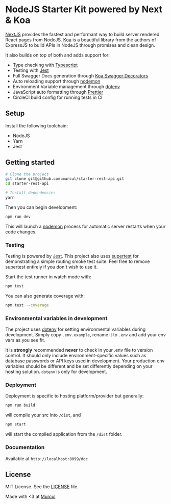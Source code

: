 # NodeJS Starter Kit powered by Next & Koa

[NextJS](https://nextjs.org) provides the fastest and performant way to build server rendered React pages from NodeJS. [Koa](https://koajs.com) is a beautiful library from the authors of ExpressJS to build APIs in NodeJS through promises and clean design. 

It also builds on top of both and adds support for:
- Type checking with [Typescript](https://www.typescriptlang.org/)
- Testing with [Jest](https://facebook.github.io/jest/)
- Full Swagger Docs generation through [Koa Swagger Decorators](https://github.com/Cody2333/koa-swagger-decorator)
- Auto reloading support through [nodemon](https://nodemon.io/)
- Environment Variable management through [dotenv](https://www.npmjs.com/package/dotenv)
- JavaScript auto formatting through [Prettier](https://prettier.io)
- CircleCI build config for running tests in CI


## Setup
Install the following toolchain:
- NodeJS
- Yarn
- Jest

## Getting started

```sh
# Clone the project
git clone git@github.com:murcul/starter-rest-api.git
cd starter-rest-api

# Install dependencies
yarn
```

Then you can begin development:

```sh
npm run dev
```

This will launch a [nodemon](https://nodemon.io/) process for automatic server restarts when your code changes.

### Testing

Testing is powered by [Jest](https://facebook.github.io/jest/). This project also uses [supertest](https://github.com/visionmedia/supertest) for demonstrating a simple routing smoke test suite. Feel free to remove supertest entirely if you don't wish to use it.

Start the test runner in watch mode with:

```sh
npm test
```

You can also generate coverage with:

```sh
npm test --coverage
```

### Environmental variables in development

The project uses [dotenv](https://www.npmjs.com/package/dotenv) for setting environmental variables during development. Simply copy `.env.example`, rename it to `.env` and add your env vars as you see fit.

It is **strongly** recommended **never** to check in your .env file to version control. It should only include environment-specific values such as database passwords or API keys used in development. Your production env variables should be different and be set differently depending on your hosting solution. `dotenv` is only for development.

### Deployment

Deployment is specific to hosting platform/provider but generally:

```sh
npm run build
```

will compile your src into `/dist`, and

```sh
npm start
```

will start the compiled application from the `/dist` folder.

### Documentation

Available at ```http://localhost:8099/doc```

## License
MIT License. See the [LICENSE](LICENSE) file.


Made with <3 at [Murcul](https://www.murcul.com)
